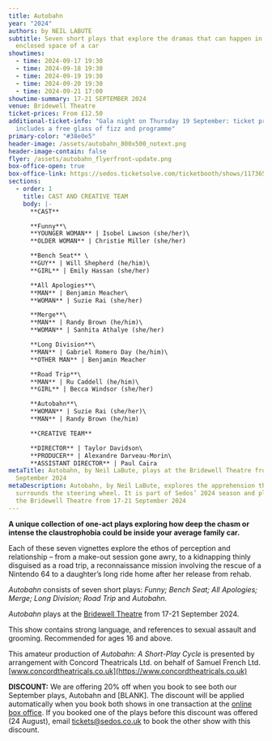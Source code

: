 ```yaml
---
title: Autobahn
year: "2024"
authors: by NEIL LABUTE
subtitle: Seven short plays that explore the dramas that can happen in the
  enclosed space of a car
showtimes:
  - time: 2024-09-17 19:30
  - time: 2024-09-18 19:30
  - time: 2024-09-19 19:30
  - time: 2024-09-20 19:30
  - time: 2024-09-21 17:00
showtime-summary: 17-21 SEPTEMBER 2024
venue: Bridewell Theatre
ticket-prices: From £12.50
additional-ticket-info: "Gala night on Thursday 19 September: ticket price
  includes a free glass of fizz and programme"
primary-color: "#38e0e5"
header-image: /assets/autobahn_800x500_notext.png
header-image-contain: false
flyer: /assets/autobahn_flyerfront-update.png
box-office-open: true
box-office-link: https://sedos.ticketsolve.com/ticketbooth/shows/1173657621
sections:
  - order: 1
    title: CAST AND CREATIVE TEAM
    body: |-
      **CAST**

      **Funny**\
      **YOUNGER WOMAN** | Isobel Lawson (she/her)\
      **OLDER WOMAN** | Christie Miller (she/her)

      **Bench Seat** \
      **GUY** | Will Shepherd (he/him)\
      **GIRL** | Emily Hassan (she/her)

      **All Apologies**\
      **MAN** | Benjamin Meacher\
      **WOMAN** | Suzie Rai (she/her)

      **Merge**\
      **MAN** | Randy Brown (he/him)\
      **WOMAN** | Sanhita Athalye (she/her)

      **Long Division**\
      **MAN** | Gabriel Romero Day (he/him)\
      **OTHER MAN** | Benjamin Meacher

      **Road Trip**\
      **MAN** | Ru Caddell (he/him)\
      **GIRL** | Becca Windsor (she/her)

      **Autobahn**\
      **WOMAN** | Suzie Rai (she/her)\
      **MAN** | Randy Brown (he/him)

      **CREATIVE TEAM**

      **D﻿IRECTOR** | Taylor Davidson\
      **PRODUCER** | Alexandre Darveau-Morin\
      **ASSISTANT DIRECTOR** | Paul Caira
metaTitle: Autobahn, by Neil LaBute, plays at the Bridewell Theatre from 17-21
  September 2024
metaDescription: Autobahn, by Neil LaBute, explores the apprehension that
  surrounds the steering wheel. It is part of Sedos’ 2024 season and plays at
  the Bridewell Theatre from 17-21 September 2024
---
```

**A﻿ unique collection of one-act plays exploring how deep the chasm or intense the claustrophobia could be inside your average family car.**

Each of these seven vignettes explore the ethos of perception and relationship – from a make-out session gone awry, to a kidnapping thinly disguised as a road trip, a reconnaissance mission involving the rescue of a Nintendo 64 to a daughter’s long ride home after her release from rehab.

*Autobahn* consists of seven short plays: *Funny; Bench Seat; All Apologies; Merge; Long Division; Road Trip* and *Autobahn.*

*Autobahn* plays at the [Bridewell Theatre](https://www.sedos.co.uk/venues/bridewell) from 17-21 September 2024.

This show contains strong language, and references to sexual assault and grooming. Recommended for ages 16 and above.

This amateur production of *Autobahn: A Short-Play Cycle* is presented by arrangement with Concord Theatricals Ltd. on behalf of Samuel French Ltd. [www.concordtheatricals.co.uk](https://www.concordtheatricals.co.uk)

**DISCOUNT:** We are offering 20% off when you book to see both our September plays, Autobahn and \[BLANK]. The discount will be applied automatically when you book both shows in one transaction at the [online box office](https://sedos.ticketsolve.com/ticketbooth/shows). If you booked one of the plays before this discount was offered (24 August), email [tickets@sedos.co.uk](mailto:tickets@sedos.co.uk) to book the other show with this discount.

[](https://www.concordtheatricals.co.uk)